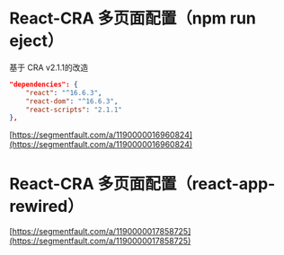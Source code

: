 # React-CRA 多页面配置（npm run eject）
基于 CRA v2.1.1的改造
```json
"dependencies": {
    "react": "^16.6.3",
    "react-dom": "^16.6.3",
    "react-scripts": "2.1.1"
},
```


[https://segmentfault.com/a/1190000016960824](https://segmentfault.com/a/1190000016960824)


# React-CRA 多页面配置（react-app-rewired）

[https://segmentfault.com/a/1190000017858725](https://segmentfault.com/a/1190000017858725)